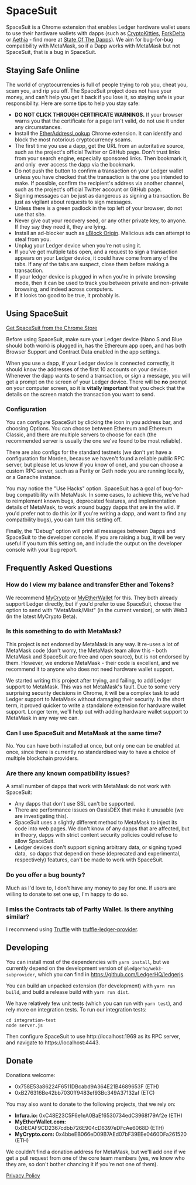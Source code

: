 # SpaceSuit

SpaceSuit is a Chrome extension that enables Ledger hardware wallet users to use
their hardware wallets with dapps (such as
[CryptoKitties](https://cryptokitties.co),
[ForkDelta](https://forkdelta.github.io) or [Aethia](https://aethia.co) - find
more at [State Of The Dapps](https://www.stateofthedapps.com)).
We aim for bug-for-bug compatibility with MetaMask, so if a Dapp works with
MetaMask but not SpaceSuit, that is a bug in SpaceSuit.

## Staying Safe Online

The world of cryptocurrencies is full of people trying to rob you, cheat you,
scam you, and rip you off. The SpaceSuit project does not have your money, and
can't help you get it back if you lose it, so staying safe is your
responsibility. Here are some tips to help you stay safe:

- **DO NOT CLICK THROUGH CERTIFICATE WARNINGS.** If your browser warns you that
  the certificate for a page isn't valid, do not use it under any circumstances.
- Install the [EtherAddressLookup](https://chrome.google.com/webstore/detail/etheraddresslookup/pdknmigbbbhmllnmgdfalmedcmcefdfn)
  Chrome extension. It can identify and block the most notorious cryptocurrency
  scams.
- The first time you use a dapp, get the URL from an autoritative source,
  such as the project's official Twitter or GitHub page. Don't trust links from
  your search engine, especially sponsored links. Then bookmark it, and only
  ever access the dapp via the bookmark.
- Do not push the button to confirm a transaction on your Ledger wallet unless
  you have checked that the transaction is the one you intended to make. If
  possible, confirm the recipient's address via another channel, such as the
  project's official Twitter account or GitHub page.
- Signing messages can be just as dangerous as signing a transaction. Be just
  as vigilant about requests to sign messages.
- Unless there is a green padlock in the top left of your browser, do not use
  that site.
- Never give out your recovery seed, or any other private key, to anyone. If
  they say they need it, they are lying.
- Install an ad-blocker such as [uBlock Origin](https://github.com/gorhill/uBlock/).
  Malicious ads can attempt to steal from you.
- Unplug your Ledger device when you're not using it.
- If you've got multiple tabs open, and a request to sign a transaction appears
  on your Ledger device, it could have come from any of the tabs. If any of the
  tabs are suspect, close them before making a transaction.
- If your ledger device is plugged in when you're in private browsing mode,
  then it can be used to track you between private and non-private browsing,
  and indeed across computers.
- If it looks too good to be true, it probably is.


## Using SpaceSuit

[Get SpaceSuit from the Chrome Store](https://chrome.google.com/webstore/detail/spacesuit/ogonghphdgcdealjfknchhgiaabendkl)

Before using SpaceSuit, make sure your Ledger device (Nano S and Blue should
both work) is plugged in, has the Ethereum app open, and has both Browser
Support and Contract Data enabled in the app settings.

When you use a dapp, if your Ledger device is connected correctly, it should
know the addresses of the first 10 accounts on your device. Whenever the dapp
wants to send a transaction, or sign a message, you will get a prompt on the
screen of your Ledger device. There will be **no** prompt on your computer
screen, so it is **vitally important** that you check that the details on the
screen match the transaction you want to send.

### Configuration

You can configure SpaceSuit by clicking the icon in you address bar, and
choosing Options. You can choose between Ethereum and Ethereum Classic, and
there are multiple servers to choose for each (the recommended server is
usually the one we've found to be most reliable).

There are also configs for the standard testnets (we don't yet have a
configuration for Morden, because we haven't found a reliable public RPC
server, but please let us know if you know of one), and you can choose a custom
RPC server, such as a Parity or Geth node you are running locally, or a
Ganache instance.

You may notice the "Use Hacks" option. SpaceSuit has a goal of bug-for-bug
compatibility with MetaMask. In some cases, to achieve this, we've had to
reimplement known bugs, deprecated features, and implementation details of
MetaMask, to work around buggy dapps that are in the wild. If you'd prefer not
to do this (or if you're writing a dapp, and want to find any compatbility
bugs), you can turn this setting off.

Finally, the "Debug" option will print all messages between Dapps and SpaceSuit
to the developer console. If you are raising a bug, it will be very useful if
you turn this setting on, and include the output on the developer console with
your bug report.

## Frequently Asked Questions

### How do I view my balance and transfer Ether and Tokens?

We recommend [MyCrypto](https://www.mycrypto.com) or
[MyEtherWallet](https://www.myetherwallet.com) for this. They both already
support Ledger directly, but if you'd prefer to use SpaceSuit,
choose the option to send with "MetaMask/Mist" (in the current version), or
with Web3 (in the latest MyCrypto Beta).

### Is this something to do with MetaMask?

This project is not endorsed by MetaMask in any way. It re-uses a lot of
MetaMask code (don't worry, the MetaMask team allow this - both MetaMask and
SpaceSuit are free and open source), but is not endorsed by them. However,
we endorse MetaMask - their code is excellent, and we recommend it to anyone
who does not need hardware wallet support.

We started writing this project after trying, and failing, to add Ledger support
to MetaMask. This was not MetaMask's fault. Due to some very surprising
security decisions in Chrome, it will be a complex task to add Ledger support to
MetaMask without damaging their security. In the short term, it proved quicker
to write a standalone extension for hardware wallet support. Longer term, we'll
help out with adding hardware wallet support to MetaMask in any way we can.

### Can I use SpaceSuit and MetaMask at the same time?

No. You can have both installed at once, but only one can be enabled at once,
since there is currently no standardised way to have a choice of multiple
blockchain providers.

### Are there any known compatibility issues?

A small number of dapps that work with MetaMask do not work with SpaceSuit:
- Any dapps that don't use SSL can't be supported.
- There are performance issues on OasisDEX that make it unusable (we are
  investigating this).
- SpaceSuit uses a slightly different method to MetaMask to inject its code
  into web pages. We don't know of any dapps that are affected, but in theory,
  dapps with strict content security policies could refuse to allow SpaceSuit.
- Ledger devices don't support signing arbitrary data, or signing typed data,
  so dapps that depend on these (deprecated and experimental, respectively)
  features, can't be made to work with SpaceSuit.

### Do you offer a bug bounty?

Much as I'd love to, I don't have any money to pay for one. If users are willing
to donate to set one up, I'm happy to do so.

### I miss the Contracts tab of Parity Wallet. Is there anything similar?

I recommend using [Truffle](http://truffleframework.com/) with
[truffle-ledger-provider](https://www.npmjs.com/package/truffle-ledger-provider).

## Developing

You can install most of the dependencies with `yarn install`, but we currently
depend on the development version of `@ledgerhq/web3-subprovider`, which you
can find in https://github.com/LedgerHQ/ledgerjs.

You can build an unpacked extension (for development) with
`yarn run build`, and build a release build with `yarn run dist`.

We have relatively few unit tests (which you can run with `yarn test`), and rely
more on integration tests. To run our integration tests:

```
cd integration-test
node server.js
```

Then configure SpaceSuit to use http://localhost:1969 as its RPC server, and
navigate to https://localhost:4443.

## Donate

Donations welcome:

- 0x758E53a86224F6511DBcabd9A364E21B4689653F (ETH)
- 0xB276316Be42bb7030ff9483ef93Bc349A37132af (ETC)

You may also want to donate to the following projects, that we rely on:

- **Infura.io:** 0xC48E23C5F6e1eA0BaEf6530734edC3968f79Af2e (ETH)
- **MyEtherWallet.com:** 0xDECAF9CD2367cdbb726E904cD6397eDFcAe6068D (ETH)
- **MyCrypto.com:** 0x4bbeEB066eD09B7AEd07bF39EEe0460DFa261520 (ETH)

We couldn't find a donation address for MetaMask, but we'll add one if we get a
pull request from one of the core team members (yes, we know who they are, so
don't bother chancing it if you're not one of them).

[Privacy Policy](privacy.md)
